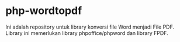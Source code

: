 # php-wordtopdf
Ini adalah repository untuk library konversi file Word menjadi File PDF. Library ini memerlukan library phpoffice/phpword dan library FPDF.
